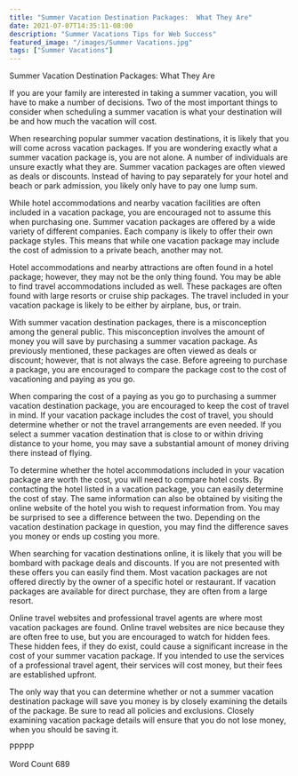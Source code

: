 ```yaml
---
title: "Summer Vacation Destination Packages:  What They Are"
date: 2021-07-07T14:35:11-08:00
description: "Summer Vacations Tips for Web Success"
featured_image: "/images/Summer Vacations.jpg"
tags: ["Summer Vacations"]
---
```


Summer Vacation Destination Packages:  What They Are

If you are your family are interested in taking a summer vacation, you will have to make a number of decisions.  Two of the most important things to consider when scheduling a summer vacation is what your destination will be and how much the vacation will cost.  

When researching popular summer vacation destinations, it is likely that you will come across vacation packages.  If you are wondering exactly what a summer vacation package is, you are not alone.  A number of individuals are unsure exactly what they are.  Summer vacation packages are often viewed as deals or discounts.  Instead of having to pay separately for your hotel and beach or park admission, you likely only have to pay one lump sum.

While hotel accommodations and nearby vacation facilities are often included in a vacation package, you are encouraged not to assume this when purchasing one.  Summer vacation packages are offered by a wide variety of different companies.  Each company is likely to offer their own package styles. This means that while one vacation package may include the cost of admission to a private beach, another may not.  

Hotel accommodations and nearby attractions are often found in a hotel package; however, they may not be the only thing found.  You may be able to find travel accommodations included as well. These packages are often found with large resorts or cruise ship packages. The travel included in your vacation package is likely to be either by airplane, bus, or train.

With summer vacation destination packages, there is a misconception among the general public. This misconception involves the amount of money you will save by purchasing a summer vacation package.  As previously mentioned, these packages are often viewed as deals or discount; however, that is not always the case.  Before agreeing to purchase a package, you are encouraged to compare the package cost to the cost of vacationing and paying as you go.  

When comparing the cost of a paying as you go to purchasing a summer vacation destination package, you are encouraged to keep the cost of travel in mind.  If your vacation package includes the cost of travel, you should determine whether or not the travel arrangements are even needed.  If you select a summer vacation destination that is close to or within driving distance to your home, you may save a substantial amount of money driving there instead of flying. 

To determine whether the hotel accommodations included in your vacation package are worth the cost, you will need to compare hotel costs.  By contacting the hotel listed in a vacation package, you can easily determine the cost of stay.  The same information can also be obtained by visiting the online website of the hotel you wish to request information from. You may be surprised to see a difference between the two. Depending on the vacation destination package in question, you may find the difference saves you money or ends up costing you more.

When searching for vacation destinations online, it is likely that you will be bombard with package deals and discounts.  If you are not presented with these offers you can easily find them.  Most vacation packages are not offered directly by the owner of a specific hotel or restaurant.  If vacation packages are available for direct purchase, they are often from a large resort. 

Online travel websites and professional travel agents are where most vacation packages are found.  Online travel websites are nice because they are often free to use, but you are encouraged to watch for hidden fees.  These hidden fees, if they do exist, could cause a significant increase in the cost of your summer vacation package.  If you intended to use the services of a professional travel agent, their services will cost money, but their fees are established upfront.  

The only way that you can determine whether or not a summer vacation destination package will save you money is by closely examining the details of the package.  Be sure to read all policies and exclusions.  Closely examining vacation package details will ensure that you do not lose money, when you should be saving it.

PPPPP

Word Count 689

